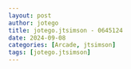 ```yaml
---
layout: post
author: jotego
title: jotego.jtsimson - 0645124
date: 2024-09-08
categories: [Arcade, jtsimson]
tags: [jotego.jtsimson]
---
```


